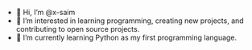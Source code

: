 - 👋 Hi, I’m @x-saim
- 👀 I’m interested in learning programming, creating new projects, and contributing to open source projects.
- 🌱 I’m currently learning Python as my first programming language.

<!---
x-saim/x-saim is a ✨ special ✨ repository because its `README.md` (this file) appears on your GitHub profile.
You can click the Preview link to take a look at your changes.
--->

